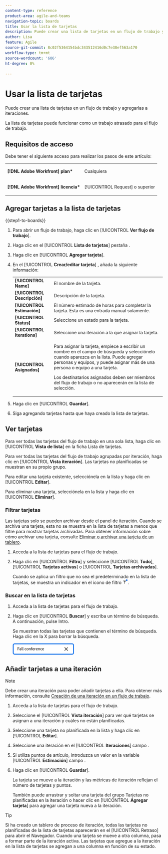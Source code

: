 ```yaml
---
content-type: reference
product-area: agile-and-teams
navigation-topic: boards
title: Usar la lista de tarjetas
description: Puede crear una lista de tarjetas en un flujo de trabajo y agregarlas a iteraciones.
author: Lisa
feature: Agile
source-git-commit: 8c02f5364154bdc343512416d0c7e38ef563a170
workflow-type: tm+mt
source-wordcount: '606'
ht-degree: 0%

---
```


# Usar la lista de tarjetas

Puede crear una lista de tarjetas en un flujo de trabajo y agregarlas a iteraciones.

La lista de tarjetas puede funcionar como un trabajo atrasado para el flujo de trabajo.

## Requisitos de acceso

Debe tener el siguiente acceso para realizar los pasos de este artículo:

<table style="table-layout:auto"> 
 <col> 
 </col> 
 <col> 
 </col> 
 <tbody> 
  <tr> 
   <td role="rowheader"><strong>[!DNL Adobe Workfront] plan*</strong></td> 
   <td> <p>Cualquiera</p> </td> 
  </tr> 
  <tr> 
   <td role="rowheader"><strong>[!DNL Adobe Workfront] licencia*</strong></td> 
   <td> <p>[!UICONTROL Request] o superior</p> </td> 
  </tr> 
 </tbody> 
</table>

## Agregar tarjetas a la lista de tarjetas

{{step1-to-boards}}

1. Para abrir un flujo de trabajo, haga clic en [!UICONTROL **Ver flujo de trabajo**].
1. Haga clic en el [!UICONTROL **Lista de tarjetas**] pestaña .
1. Haga clic en [!UICONTROL **Agregar tarjeta**].
1. En el [!UICONTROL **Crear/editar tarjeta**] , añada la siguiente información:

   <table style="table-layout:auto"> 
    <tbody> 
     <tr> 
      <td><strong>[!UICONTROL Name]</strong></td> 
      <td>El nombre de la tarjeta.</td> 
     </tr> 
     <tr> 
      <td><strong>[!UICONTROL Descripción]</strong></td> 
      <td>Descripción de la tarjeta.</td> 
     </tr>
     <tr> 
      <td><strong>[!UICONTROL Estimación]</strong></td> 
      <td>El número estimado de horas para completar la tarjeta. Esta es una entrada manual solamente.</td> 
     </tr>
     <tr> 
      <td><strong>[!UICONTROL Status]</strong></td> 
      <td>Seleccione un estado para la tarjeta.</td> 
     </tr>
     <tr> 
      <td><strong>[!UICONTROL Iterations]</strong></td> 
      <td>Seleccione una iteración a la que asignar la tarjeta.</td> 
     </tr>
     <tr> 
      <td><strong>[!UICONTROL Asignados]</strong></td> 
      <td><p>Para asignar la tarjeta, empiece a escribir un nombre en el campo de búsqueda y selecciónelo cuando aparezca en la lista. Puede agregar personas y equipos, y puede asignar más de una persona o equipo a una tarjeta.</p><p>Los destinatarios asignados deben ser miembros del flujo de trabajo o no aparecerán en la lista de selección.</p></td> 
     </tr>
    </tbody> 
   </table>

1. Haga clic en [!UICONTROL **Guardar**].
1. Siga agregando tarjetas hasta que haya creado la lista de tarjetas.

## Ver tarjetas

Para ver todas las tarjetas del flujo de trabajo en una sola lista, haga clic en [!UICONTROL **Vista de lista**] en la ficha Lista de tarjetas.

Para ver todas las tarjetas del flujo de trabajo agrupadas por iteración, haga clic en [!UICONTROL **Vista iteración**]. Las tarjetas no planificadas se muestran en su propio grupo.

Para editar una tarjeta existente, selecciónela en la lista y haga clic en [!UICONTROL **Editar**].

Para eliminar una tarjeta, selecciónela en la lista y haga clic en [!UICONTROL **Eliminar**].

### Filtrar tarjetas

Las tarjetas solo se pueden archivar desde el panel de iteración. Cuando se archiva una tarjeta, esta no se muestra en la lista de tarjetas a menos que filtre para mostrar tarjetas archivadas. Para obtener información sobre cómo archivar una tarjeta, consulte [Eliminar o archivar una tarjeta de un tablero](/help/quicksilver/agile/get-started-with-boards/delete-board-items.md).

1. Acceda a la lista de tarjetas para el flujo de trabajo.
1. Haga clic en [!UICONTROL **Filtro**] y seleccione [!UICONTROL **Todo**], [!UICONTROL **Tarjetas activas**] o [!UICONTROL **Tarjetas archivadas**].

   Cuando se aplica un filtro que no sea el predeterminado en la lista de tarjetas, se muestra un indicador en el icono de filtro ![Filtro aplicado](assets/boards-filterapplied-30x30.png).

### Buscar en la lista de tarjetas

1. Acceda a la lista de tarjetas para el flujo de trabajo.
1. Haga clic en [!UICONTROL **Buscar**] y escriba un término de búsqueda. A continuación, pulse Intro.

   Se muestran todas las tarjetas que contienen el término de búsqueda.
Haga clic en la X para borrar la búsqueda.

   ![Buscar tarjetas en un tablero](assets/boards-searchbox.png)

## Añadir tarjetas a una iteración

>[!NOTE]
>
>Debe crear una iteración para poder añadir tarjetas a ella. Para obtener más información, consulte [Creación de una iteración en un flujo de trabajo](/help/quicksilver/agile/use-boards-agile-planning-tools/create-an-iteration-in-workstream.md).

1. Acceda a la lista de tarjetas para el flujo de trabajo.
1. Seleccione el [!UICONTROL **Vista iteración**] para ver qué tarjetas se asignan a una iteración y cuáles no están planificadas.
1. Seleccione una tarjeta no planificada en la lista y haga clic en [!UICONTROL **Editar**].
1. Seleccione una iteración en el [!UICONTROL **Iteraciones**] campo .
1. Si utiliza puntos de artículo, introduzca un valor en la variable [!UICONTROL **Estimación**] campo .
1. Haga clic en [!UICONTROL **Guardar**].

   La tarjeta se mueve a la iteración y las métricas de iteración reflejan el número de tarjetas y puntos.

   También puede arrastrar y soltar una tarjeta del grupo Tarjetas no planificadas en la iteración o hacer clic en [!UICONTROL **Agregar tarjeta**] para agregar una tarjeta nueva a la iteración.

>[!TIP]
>
>Si ha creado un tablero de proceso de iteración, todas las tarjetas no planificadas de la lista de tarjetas aparecerán en el [!UICONTROL Retraso] para abrir el Navegador. Cuando una tarjeta se mueve a otra columna, pasa a formar parte de la iteración activa. Las tarjetas que agregue a la iteración en la lista de tarjetas se agregan a una columna en función de su estado.


